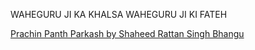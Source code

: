 WAHEGURU JI KA KHALSA WAHEGURU JI KI FATEH

[Prachin Panth Parkash by Shaheed Rattan Singh Bhangu](PRACHINPANTHPARKASH.md)
